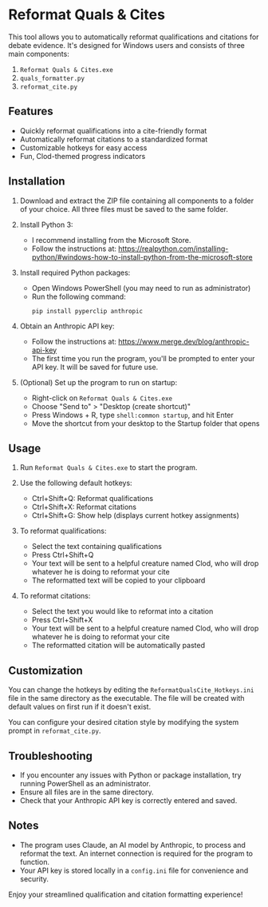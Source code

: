 # Reformat Quals & Cites

This tool allows you to automatically reformat qualifications and citations for debate evidence. It's designed for Windows users and consists of three main components:

1. `Reformat Quals & Cites.exe`
2. `quals_formatter.py`
3. `reformat_cite.py`

## Features

- Quickly reformat qualifications into a cite-friendly format
- Automatically reformat citations to a standardized format
- Customizable hotkeys for easy access
- Fun, Clod-themed progress indicators

## Installation

1. Download and extract the ZIP file containing all components to a folder of your choice. All three files must be saved to the same folder. 

2. Install Python 3:
   - I recommend installing from the Microsoft Store.
   - Follow the instructions at: https://realpython.com/installing-python/#windows-how-to-install-python-from-the-microsoft-store

3. Install required Python packages:
   - Open Windows PowerShell (you may need to run as administrator)
   - Run the following command:
     ```
     pip install pyperclip anthropic
     ```

4. Obtain an Anthropic API key:
   - Follow the instructions at: https://www.merge.dev/blog/anthropic-api-key
   - The first time you run the program, you'll be prompted to enter your API key. It will be saved for future use.

5. (Optional) Set up the program to run on startup:
   - Right-click on `Reformat Quals & Cites.exe`
   - Choose "Send to" > "Desktop (create shortcut)"
   - Press Windows + R, type `shell:common startup`, and hit Enter
   - Move the shortcut from your desktop to the Startup folder that opens

## Usage

1. Run `Reformat Quals & Cites.exe` to start the program.

2. Use the following default hotkeys:
   - Ctrl+Shift+Q: Reformat qualifications
   - Ctrl+Shift+X: Reformat citations
   - Ctrl+Shift+G: Show help (displays current hotkey assignments)

3. To reformat qualifications:
   - Select the text containing qualifications
   - Press Ctrl+Shift+Q
   - Your text will be sent to a helpful creature named Clod, who will drop whatever he is doing to reformat your cite
   - The reformatted text will be copied to your clipboard

4. To reformat citations:
   - Select the text you would like to reformat into a citation
   - Press Ctrl+Shift+X
   - Your text will be sent to a helpful creature named Clod, who will drop whatever he is doing to reformat your cite
   - The reformatted citation will be automatically pasted

## Customization

You can change the hotkeys by editing the `ReformatQualsCite_Hotkeys.ini` file in the same directory as the executable. The file will be created with default values on first run if it doesn't exist.

You can configure your desired citation style by modifying the system prompt in `reformat_cite.py`. 

## Troubleshooting

- If you encounter any issues with Python or package installation, try running PowerShell as an administrator.
- Ensure all files are in the same directory.
- Check that your Anthropic API key is correctly entered and saved.

## Notes

- The program uses Claude, an AI model by Anthropic, to process and reformat the text. An internet connection is required for the program to function.
- Your API key is stored locally in a `config.ini` file for convenience and security.

Enjoy your streamlined qualification and citation formatting experience!
